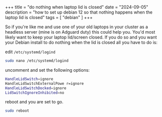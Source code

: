 +++
title = "do nothing when laptop lid is closed"
date = "2024-09-05"
description = "how to set up debian 12 so that nothing happens when the laptop lid is closed"
tags = [
    "debian"
]
+++

So if you're like me and use one of your old laptops in your cluster as a headless server (mine is on Adguard duty) this could help you. You'd most likely want to keep your laptop lid/screen closed. If you do so and you want your Debian install to do nothing when the lid is closed all you have to do is:


edit `/etc/systemd/logind` 
```bash
sudo nano /etc/systemd/logind
```

uncomment and set the following options: 

```bash
HandleLidSwitch=ignore
HandleLidSwitchExternalPowe r=ignore
HandleLidSwitchDocked=ignore
LidSwitchIgnoreInhibited=no
```

reboot and you are set to go.

```bash
sudo reboot
```
